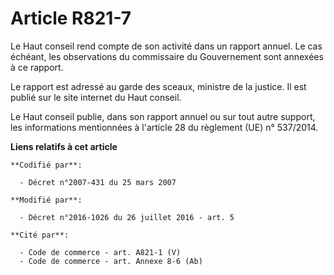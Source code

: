 # Article R821-7

Le Haut conseil rend compte de son activité dans un rapport annuel. Le cas échéant, les observations du commissaire du
Gouvernement sont annexées à ce rapport.

Le rapport est adressé au garde des sceaux, ministre de la justice. Il est publié sur le site internet du Haut conseil.

Le Haut conseil publie, dans son rapport annuel ou sur tout autre support, les informations mentionnées à l'article 28 du
règlement (UE) n° 537/2014.

**Liens relatifs à cet article**

	**Codifié par**:

	  - Décret n°2007-431 du 25 mars 2007

	**Modifié par**:

	  - Décret n°2016-1026 du 26 juillet 2016 - art. 5

	**Cité par**:

	  - Code de commerce - art. A821-1 (V)
	  - Code de commerce - art. Annexe 8-6 (Ab)
